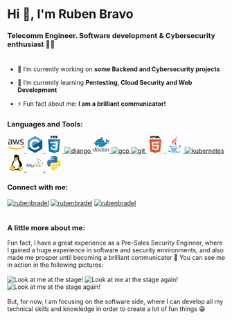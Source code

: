 <h1 align="left">Hi 👋, I'm Ruben Bravo</h1>
<h3 align="left">Telecomm Engineer. Software development & Cybersecurity enthusiast 👨‍💻</h3>
<h1 align="left"></h1>

- 🔭 I’m currently working on **some Backend and Cybersecurity projects**

- 🌱 I’m currently learning **Pentesting, Cloud Security and Web Development**

- ⚡ Fun fact about me: **I am a brilliant communicator!**

<h3 align="left">Languages and Tools:</h3>
<p align="left"> <a href="https://aws.amazon.com" target="_blank" rel="noreferrer"> <img src="https://raw.githubusercontent.com/devicons/devicon/master/icons/amazonwebservices/amazonwebservices-original-wordmark.svg" alt="aws" width="40" height="40"/> </a> <a href="https://www.cprogramming.com/" target="_blank" rel="noreferrer"> <img src="https://raw.githubusercontent.com/devicons/devicon/master/icons/c/c-original.svg" alt="c" width="40" height="40"/> </a> <a href="https://www.w3schools.com/css/" target="_blank" rel="noreferrer"> <img src="https://raw.githubusercontent.com/devicons/devicon/master/icons/css3/css3-original-wordmark.svg" alt="css3" width="40" height="40"/> </a> <a href="https://www.djangoproject.com/" target="_blank" rel="noreferrer"> <img src="https://cdn.worldvectorlogo.com/logos/django.svg" alt="django" width="40" height="40"/> </a> <a href="https://www.docker.com/" target="_blank" rel="noreferrer"> <img src="https://raw.githubusercontent.com/devicons/devicon/master/icons/docker/docker-original-wordmark.svg" alt="docker" width="40" height="40"/> </a> <a href="https://cloud.google.com" target="_blank" rel="noreferrer"> <img src="https://www.vectorlogo.zone/logos/google_cloud/google_cloud-icon.svg" alt="gcp" width="40" height="40"/> </a> <a href="https://git-scm.com/" target="_blank" rel="noreferrer"> <img src="https://www.vectorlogo.zone/logos/git-scm/git-scm-icon.svg" alt="git" width="40" height="40"/> </a> <a href="https://www.w3.org/html/" target="_blank" rel="noreferrer"> <img src="https://raw.githubusercontent.com/devicons/devicon/master/icons/html5/html5-original-wordmark.svg" alt="html5" width="40" height="40"/> </a> <a href="https://www.java.com" target="_blank" rel="noreferrer"> <img src="https://raw.githubusercontent.com/devicons/devicon/master/icons/java/java-original.svg" alt="java" width="40" height="40"/> </a> <a href="https://kubernetes.io" target="_blank" rel="noreferrer"> <img src="https://www.vectorlogo.zone/logos/kubernetes/kubernetes-icon.svg" alt="kubernetes" width="40" height="40"/> </a> <a href="https://www.linux.org/" target="_blank" rel="noreferrer"> <img src="https://raw.githubusercontent.com/devicons/devicon/master/icons/linux/linux-original.svg" alt="linux" width="40" height="40"/> </a> <a href="https://www.mysql.com/" target="_blank" rel="noreferrer"> <img src="https://raw.githubusercontent.com/devicons/devicon/master/icons/mysql/mysql-original-wordmark.svg" alt="mysql" width="40" height="40"/> </a> <a href="https://www.python.org" target="_blank" rel="noreferrer"> <img src="https://raw.githubusercontent.com/devicons/devicon/master/icons/python/python-original.svg" alt="python" width="40" height="40"/> </a> </p>

<h3 align="left">Connect with me:</h3>
<p align="left">
<a href="https://linkedin.com/in/rubenbradel" target="blank"><img align="center" src="https://raw.githubusercontent.com/rahuldkjain/github-profile-readme-generator/master/src/images/icons/Social/linked-in-alt.svg" alt="rubenbradel" height="30" width="40" /></a>
<a href="https://stackoverflow.com/users/rubenbradel" target="blank"><img align="center" src="https://raw.githubusercontent.com/rahuldkjain/github-profile-readme-generator/master/src/images/icons/Social/stack-overflow.svg" alt="rubenbradel" height="30" width="40" /></a>
<a href="https://www.hackerrank.com/rubenbradel" target="blank"><img align="center" src="https://raw.githubusercontent.com/rahuldkjain/github-profile-readme-generator/master/src/images/icons/Social/hackerrank.svg" alt="rubenbradel" height="30" width="40" /></a>
</p>

<h1 align="left"></h1>
<h3 align="left">A little more about me:</h3>

Fun fact, I have a great experience as a Pre-Sales Security Enginner, where I gained a huge experience in software and security environments, and also made me prosper until becoming a brilliant communicator 🤩
You can see me in action in the following pictures:
<br>
<br>
<img alt="Look at me at the stage!" width="300" src="https://media-exp1.licdn.com/dms/image/C5622AQEOwiGpF3yVYQ/feedshare-shrink_2048_1536/0/1643711298081?e=1667433600&v=beta&t=hnbSDox986tbedk2AVx-dNRnWniwFgsFxhXkfprJFKc">
<img alt="Look at me at the stage again!" width="300" src="https://media-exp1.licdn.com/dms/image/C5622AQHgLRDumKg3aA/feedshare-shrink_2048_1536/0/1643711293807?e=1667433600&v=beta&t=SBw1M4uZoA3etA5TXaHlnQsq-00QM62RmYbeWSq4zPA">
<img alt="Look at me at the stage again!" width="300" src="https://media-exp1.licdn.com/dms/image/C5622AQG6zpsP7Hw48w/feedshare-shrink_2048_1536/0/1643711297807?e=1667433600&v=beta&t=W25pdoQ3bJIiWTyrc2p_4vk7fMYK0JrowTJTsFsMGnI">
<br>
<br>
But, for now, I am focusing on the software side, where I can develop all my technical skills and knowledge in order to create a lot of fun things 😁

<!--
<h1 align="left"></h1>
<img align="left" alt="Coding" width="350" src="https://1st-it.com/wp-content/uploads/2017/05/cyber-attack.gif">
-->
